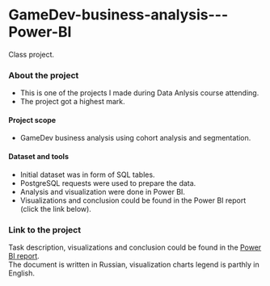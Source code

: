 # GameDev-business-analysis---Power-BI
Class project.

### About the project  
- This is one of the projects I made during Data Anlysis course attending.
- The project got a highest mark. 
#### Project scope
- GameDev business analysis using cohort analysis and segmentation.
#### Dataset and tools
- Initial dataset was in form of SQL tables. 
- PostgreSQL requests were used to prepare the data. 
- Analysis and visualization were done in Power BI.  
- Visualizations and conclusion could be found in the Power BI report (click the link below).  


### Link to the project  
Task description, visualizations and conclusion could be found in the [Power BI report](https://github.com/realseich/GameDev-business-analysis.-Power-BI./blob/main/Module%2025%2C%20GameDev%2C%20segmentation%2C%20cohorts%2C%20ed6b.pdf).  
The document is written in Russian, visualization charts legend is parthly in English. 
